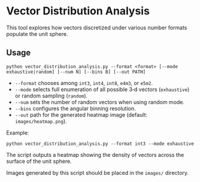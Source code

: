# Vector Distribution Analysis

This tool explores how vectors discretized under various number formats populate the unit sphere.

## Usage

```
python vector_distribution_analysis.py --format <format> [--mode exhaustive|random] [--num N] [--bins B] [--out PATH]
```

- `--format` chooses among `int3`, `int4`, `int8`, `e4m3`, or `e5m2`.
- `--mode` selects full enumeration of all possible 3‑d vectors (`exhaustive`) or random sampling (`random`).
- `--num` sets the number of random vectors when using random mode.
- `--bins` configures the angular binning resolution.
- `--out` path for the generated heatmap image (default: `images/heatmap.png`).

Example:

```
python vector_distribution_analysis.py --format int3 --mode exhaustive
```

The script outputs a heatmap showing the density of vectors across the surface of the unit sphere.

Images generated by this script should be placed in the `images/` directory.
